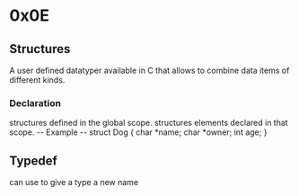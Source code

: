 <h1>0x0E</h1>
<h2>Structures</h2>
A user defined datatyper available in C that allows to combine data items of different kinds.
<h3>Declaration</h3>
structures defined in the global scope.
structures elements declared in that scope.
-- Example --
	struct Dog
	{
		char *name;
		char *owner;
		int age;
	}
<h2>Typedef</h2>
can use to give a type a new name
